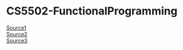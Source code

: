 # CS5502-FunctionalProgramming

[Source1](http://dev.stephendiehl.com/hask/#modules)
<br />
[Source2](https://mmhaskell.com/liftoff)
<br />
[Source3](https://mmhaskell.com/monads)
